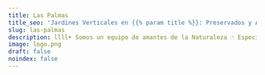 ```yaml
---
title: Las Palmas
title_seo: 'Jardines Verticales en {{% param title %}}: Preservados y Artificales'
slug: las-palmas
description: llll➤ Somos un equipo de amantes de la Naturaleza ☝ Especializadas en Diseño de Interiores con Jardines Verticales en {{% param title %}}.
image: logo.png
draft: false
noindex: false
---
```

